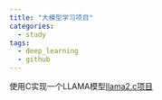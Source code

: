 ```yaml
---
title: "大模型学习项目"
categories:
  - study
tags:
  - deep_learning
  - github
---
```


使用C实现一个LLAMA模型[llama2.c项目](https://github.com/karpathy/llama2.c)

